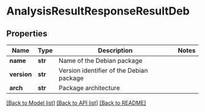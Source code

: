 # AnalysisResultResponseResultDeb

## Properties
Name | Type | Description | Notes
------------ | ------------- | ------------- | -------------
**name** | **str** | Name of the Debian package |
**version** | **str** | Version identifier of the Debian package |
**arch** | **str** | Package architecture |

[[Back to Model list]](../README.md#documentation-for-models) [[Back to API list]](../README.md#documentation-for-api-endpoints) [[Back to README]](../README.md)

